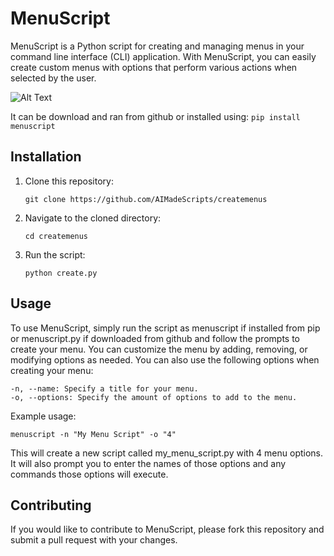 # MenuScript

MenuScript is a Python script for creating and managing menus in your command line interface (CLI) application. With MenuScript, you can easily create custom menus with options that perform various actions when selected by the user.

![Alt Text](https://i.imgur.com/ILzp4VD.gif)

It can be download and ran from github or installed using:
```pip install menuscript```

## Installation

1. Clone this repository:

    ```
    git clone https://github.com/AIMadeScripts/createmenus
    ```

2. Navigate to the cloned directory:

    ```
    cd createmenus
    ```

3. Run the script:

    ```
    python create.py
    ```

## Usage

To use MenuScript, simply run the script as menuscript if installed from pip or menuscript.py if downloaded from github and follow the prompts to create your menu. You can customize the menu by adding, removing, or modifying options as needed. You can also use the following options when creating your menu:

```
-n, --name: Specify a title for your menu.
-o, --options: Specify the amount of options to add to the menu.
```

Example usage:
```
menuscript -n "My Menu Script" -o "4"
```

This will create a new script called my_menu_script.py with 4 menu options. It will also prompt you to enter the names of those options and any commands those options will execute.

## Contributing

If you would like to contribute to MenuScript, please fork this repository and submit a pull request with your changes.



